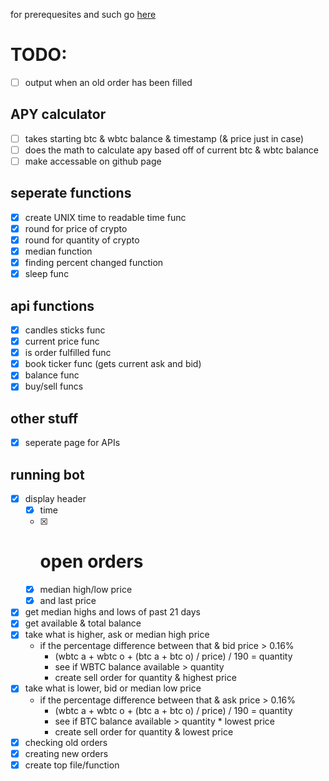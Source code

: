 for prerequesites and such go [here](./tut.md)
# TODO:
- [ ] output when an old order has been filled
## APY calculator
- [ ] takes starting btc & wbtc balance & timestamp (& price just in case)
- [ ] does the math to calculate apy based off of current btc & wbtc balance
- [ ] make accessable on github page

## seperate functions
- [x] create UNIX time to readable time func
- [x] round for price of crypto
- [x] round for quantity of crypto
- [x] median function
- [x] finding percent changed function
- [x] sleep func

## api functions
- [x] candles sticks func
- [x] current price func
- [x] is order fulfilled func
- [x] book ticker func (gets current ask and bid)
- [x] balance func
- [x] buy/sell funcs

## other stuff
- [x] seperate page for APIs

## running bot
- [x] display header
    - [x] time
    - [x] # open orders
    - [x] median high/low price
    - [x] and last price
- [x] get median highs and lows of past 21 days
- [x] get available & total balance
- [x] take what is higher, ask or median high price
    - if the percentage difference between that & bid price > 0.16%
        - (wbtc a + wbtc o + (btc a + btc o) / price) / 190 = quantity
        - see if WBTC balance available > quantity
        - create sell order for quantity & highest price
- [x] take what is lower, bid or median low price
    - if the percentage difference between that & ask price > 0.16%
        - (wbtc a + wbtc o + (btc a + btc o) / price) / 190 = quantity
        - see if BTC balance available > quantity * lowest price
        - create sell order for quantity & lowest price
- [x] checking old orders
- [x] creating new orders
- [x] create top file/function